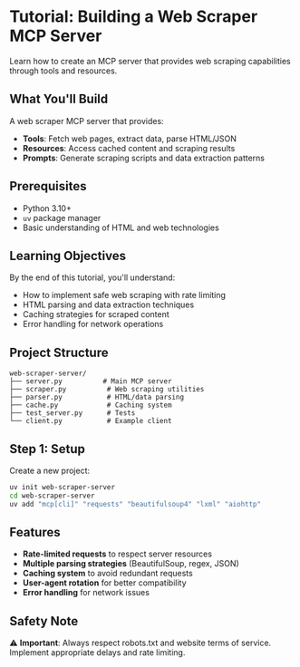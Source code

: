 # Tutorial: Building a Web Scraper MCP Server

Learn how to create an MCP server that provides web scraping capabilities through tools and resources.

## What You'll Build

A web scraper MCP server that provides:
- **Tools**: Fetch web pages, extract data, parse HTML/JSON
- **Resources**: Access cached content and scraping results
- **Prompts**: Generate scraping scripts and data extraction patterns

## Prerequisites

- Python 3.10+
- `uv` package manager
- Basic understanding of HTML and web technologies

## Learning Objectives

By the end of this tutorial, you'll understand:
- How to implement safe web scraping with rate limiting
- HTML parsing and data extraction techniques
- Caching strategies for scraped content
- Error handling for network operations

## Project Structure

```
web-scraper-server/
├── server.py          # Main MCP server
├── scraper.py          # Web scraping utilities
├── parser.py           # HTML/data parsing
├── cache.py            # Caching system
├── test_server.py      # Tests
└── client.py           # Example client
```

## Step 1: Setup

Create a new project:

```bash
uv init web-scraper-server
cd web-scraper-server
uv add "mcp[cli]" "requests" "beautifulsoup4" "lxml" "aiohttp"
```

## Features

- **Rate-limited requests** to respect server resources
- **Multiple parsing strategies** (BeautifulSoup, regex, JSON)
- **Caching system** to avoid redundant requests
- **User-agent rotation** for better compatibility
- **Error handling** for network issues

## Safety Note

⚠️ **Important**: Always respect robots.txt and website terms of service. Implement appropriate delays and rate limiting.
